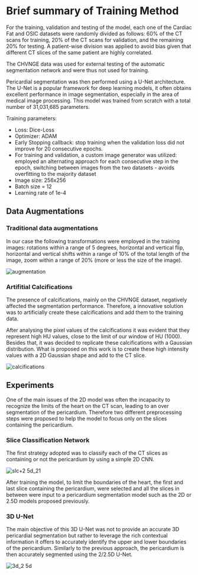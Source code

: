 # Brief summary of Training Method

For the training, validation and testing of the model, each one of the Cardiac Fat and OSIC datasets were randomly divided as follows: 60\% of the CT scans for training, 20\% of the CT scans for validation, and the remaining 20\% for testing. A patient-wise division was applied to avoid bias given that different CT slices of the same patient are highly correlated.

The CHVNGE data was used for external testing of the automatic segmentation network and were thus not used for training.

Pericardial segmentation was then performed using a U-Net architecture. The U-Net is a popular framework for deep learning models, it often obtains excellent performance in image segmentation, especially in the area of medical image processing. This model was trained from scratch with a total number of 31,031,685 parameters.

Training parameters:
- Loss: Dice-Loss
- Optimizer: ADAM
- Early Stopping callback: stop training when the validation loss did not improve for 20 consecutive epochs.
- For training and validation, a custom image generator was utilized: employed an alternating approach for each consecutive step in the epoch, switching between images from the two datasets - avoids overfitting to the majority dataset
- Image size: 256x256
- Batch size = 12
- Learning rate of 1e-4

## Data Augmentations

### Traditional data augmentations
In our case the following transformations were employed in the training images: rotations within a range of 5 degrees, horizontal and vertical flip, horizontal and vertical shifts within a range of 10\% of the total length of the image, zoom within a range of 20\% (more or less the size of the image).

![augmentation](https://github.com/rubensilvab/Pericardial-Segmentation/assets/130314085/d1bd960c-3237-4438-91fc-303b90dcbc59)

### Artifitial Calcifications
The presence of calcifications, mainly on the CHVNGE dataset, negatively affected the segmentation performance.
Therefore, a innovative solution was to artificially create these calcifications and add them to the training data.

After analysing the pixel values of the calcifications it was evident that they represent high HU values, close to the limit of our window of HU (1000). Besides that, it was decided to replicate these calcifications with a Gaussian distribution. 
What is proposed on this work is to create these high intensity values with a 2D Gaussian shape and add to the CT slice.

![calcifications](https://github.com/rubensilvab/Pericardial-Segmentation/assets/130314085/29c33440-9542-4b8d-8e46-ea7ae4ab6fe7)



## Experiments

One of the main issues of the 2D model was often the incapacity to recognize the limits of the heart on the CT scan, leading to an over segmentation of the pericardium. Therefore two different preprocessing steps were proposed to help the model to focus only on the slices containing the pericardium.

### Slice Classification Network
The first strategy adopted was to classify each of the CT slices as containing or not the pericardium by using a simple 2D CNN.

![slc+2 5d_21](https://github.com/rubensilvab/Pericardial-Segmentation/assets/130314085/a9004eb0-ac61-4f19-9c22-79ddfaffb972)


After training the model, to limit the boundaries of the heart, the first and last slice containing the pericardium, were selected and all the slices in between were input to a pericardium segmentation model such as the 2D or 2.5D models proposed previously.
### 3D U-Net

The main objective of this 3D U-Net was not to provide an accurate 3D pericardial segmentation but rather to leverage the rich contextual information it offers to accurately identify the upper and lower boundaries of the pericardium. Similarly to the previous approach, the pericardium is then accurately segmented using the 2/2.5D U-Net.

![3d_2 5d](https://github.com/rubensilvab/Pericardial-Segmentation/assets/130314085/bef36081-51b2-4510-8fee-8b68a137021e)



